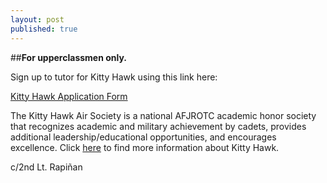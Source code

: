 ```yaml
---
layout: post
published: true
---
```

##**For upperclassmen only.**

Sign up to tutor for Kitty Hawk using this link here:

[Kitty Hawk Application Form](https://docs.google.com/forms/d/e/1FAIpQLSennFyasOnacbuRgVjMdZloE5iWF1bQDGL7yPDXH6RpiJbJ5g/viewform?usp=sf_link)

The Kitty Hawk Air Society is a national AFJROTC academic honor society that recognizes academic and military achievement by cadets, provides additional leadership/educational opportunities, and encourages excellence. Click [here](http://ca-935th.com/kittyhawk/) to find more information about Kitty Hawk. 

c/2nd Lt. Rapiñan
